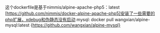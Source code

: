 这个dockerfile是基于nimmis/alpine-apache-php5：latest [https://github.com/nimmis/docker-alpine-apache-php5]安装了一些需要的php扩展，xdebug和伪静态没有启动
mysql: docker pull wangxian/alpine-mysql:latest  {https://github.com/wangxian/alpine-mysql}
